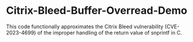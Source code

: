 # Citrix-Bleed-Buffer-Overread-Demo
This code functionally approximates the Citrix Bleed vulnerability (CVE-2023-4699) of the improper handling of the return value of snprintf in C.
